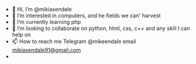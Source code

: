 - 👋 Hi, I’m @mikiasendale
- 👀 I’m interested in computers, and he fields we can' harvest
- 🌱 I’m currently learning php
- 💞️ I’m looking to collaborate on python, html, css, c++ and any skill I can help on
- 📫 How to reach me Telegram @mikeendale email mikiasendale91@gmail.com
- 
<!---
mikiasendale/mikiasendale is a ✨ special ✨ repository because its `README.md` (this file) appears on your GitHub profile.
You can click the Preview link to take a look at your changes.
--->
